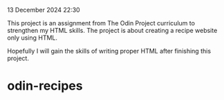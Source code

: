 13 December 2024 22:30

This project is an assignment from The Odin Project curriculum to strengthen my HTML skills. The project is about creating a recipe website only using HTML.

Hopefully I will gain the skills of writing proper HTML after finishing this project.
# odin-recipes
